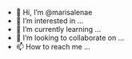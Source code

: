 - 👋 Hi, I’m @marisalenae
- 👀 I’m interested in ...
- 🌱 I’m currently learning ...
- 💞️ I’m looking to collaborate on ...
- 📫 How to reach me ...

<!---
marisalenae/marisalenae is a ✨ special ✨ repository because its `README.md` (this file) appears on your GitHub profile.
You can click the Preview link to take a look at your changes.
--->
